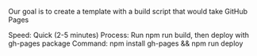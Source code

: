 
Our goal is to create a template with a build script that would take
GitHub Pages

Speed: Quick (2-5 minutes)
Process: Run npm run build, then deploy with gh-pages package
Command: npm install gh-pages && npm run deploy